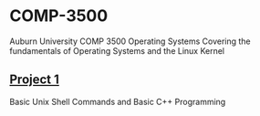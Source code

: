 ﻿# COMP-3500
Auburn University COMP 3500 Operating Systems
Covering the fundamentals of Operating Systems and the Linux Kernel

## [Project 1](project-1)
Basic Unix Shell Commands and Basic C++ Programming
